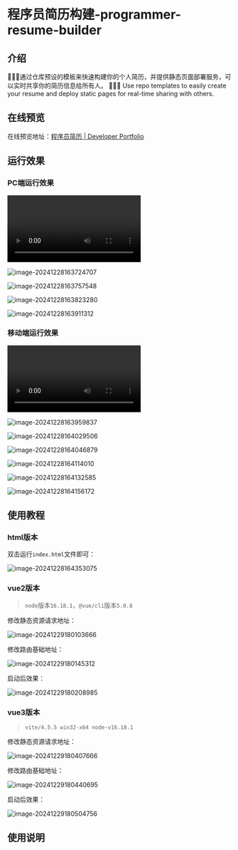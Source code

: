 # 程序员简历构建-programmer-resume-builder

## 介绍

🎉🎉🎉通过仓库预设的模板来快速构建你的个人简历，并提供静态页面部署服务，可以实时共享你的简历信息给所有人。
🎉🎉🎉 Use repo templates to easily create your resume and deploy static pages for real-time sharing with others.

## 在线预览

在线预览地址：[程序员简历 | Developer Portfolio](http://47.113.186.151/preview/)

## 运行效果

### PC端运行效果

<video src="PC-HD.mp4"></video>

![image-20241228163724707](img/README/image-20241228163724707.png)

![image-20241228163757548](img/README/image-20241228163757548.png)

![image-20241228163823280](img/README/image-20241228163823280.png)

![image-20241228163911312](img/README/image-20241228163911312.png)

### 移动端运行效果

<video src="https://gitee.com/yxx7318/programmer-resume-builder/blob/master/Phone-HD.mp4"></video>



![image-20241228163959837](img/README/image-20241228163959837.png)

![image-20241228164029506](img/README/image-20241228164029506.png)

![image-20241228164046879](img/README/image-20241228164046879.png)

![image-20241228164114010](img/README/image-20241228164114010.png)

![image-20241228164132585](img/README/image-20241228164132585.png)

![image-20241228164156172](img/README/image-20241228164156172.png)

## 使用教程

### html版本

双击运行`index.html`文件即可：

![image-20241228164353075](img/README/image-20241228164353075.png)

### vue2版本

> `node`版本`16.18.1`，`@vue/cli`版本`5.0.8`

修改静态资源请求地址：

![image-20241229180103666](img/README/image-20241229180103666.png)

修改路由基础地址：

![image-20241229180145312](img/README/image-20241229180145312.png)

启动后效果：

![image-20241229180208985](img/README/image-20241229180208985.png)

### vue3版本

> `vite/4.5.5 win32-x64 node-v16.18.1`

修改静态资源请求地址：

![image-20241229180407666](img/README/image-20241229180407666.png)

修改路由基础地址：

![image-20241229180440695](img/README/image-20241229180440695.png)

启动后效果：

![image-20241229180504756](img/README/image-20241229180504756.png)

## 使用说明
